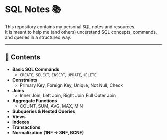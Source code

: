 # SQL Notes 📚

This repository contains my personal SQL notes and resources.  
It is meant to help me (and others) understand SQL concepts, commands, and queries in a structured way.

---

## 📖 Contents
- **Basic SQL Commands**  
  - `CREATE`, `SELECT`, `INSERT`, `UPDATE`, `DELETE`
- **Constraints**  
  - Primary Key, Foreign Key, Unique, Not Null, Check
- **Joins**  
  - Inner Join, Left Join, Right Join, Full Outer Join
- **Aggregate Functions**  
  - COUNT, SUM, AVG, MAX, MIN
- **Subqueries & Nested Queries**
- **Views**
- **Indexes**
- **Transactions**
- **Normalization (1NF → 3NF, BCNF)**

